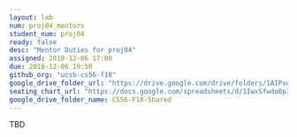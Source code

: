 ```yaml
---
layout: lab
num: proj04_mentors
student_num: proj04
ready: false
desc: "Mentor Duties for proj04"
assigned: 2018-12-06 17:00
due: 2018-12-06 19:50
github_org: "ucsb-cs56-f18"
google_drive_folder_url: "https://drive.google.com/drive/folders/1AIPxe23CNuz8ik_AHCseSw-hn-WV2IK6?usp=sharing"
seating_chart_url: "https://docs.google.com/spreadsheets/d/1IwxSfwdo0p38mooCNZpVPc2uzCRmowsLhqF8pEkaV3I/edit?usp=sharing"
google_drive_folder_name: CS56-F18-Shared
---
```


TBD

